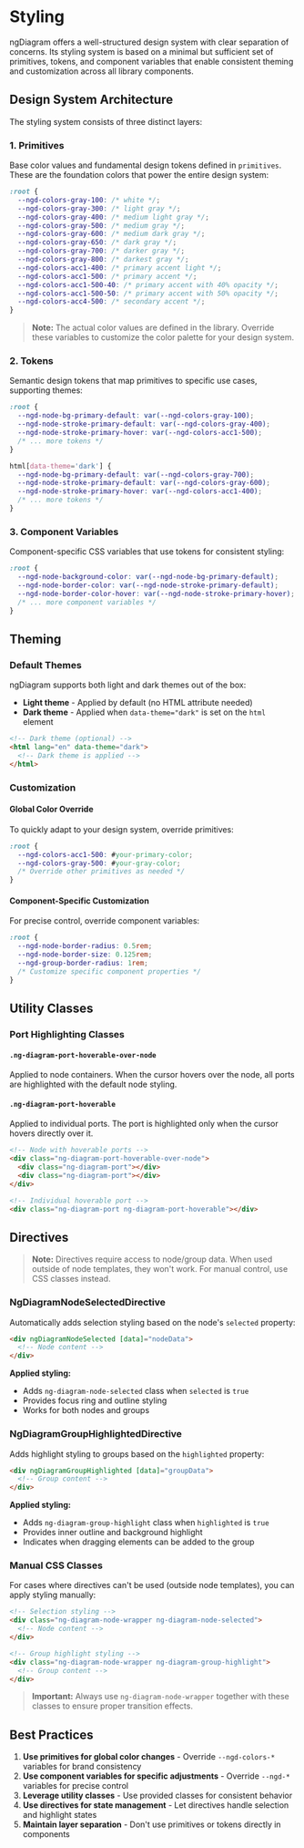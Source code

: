 # Styling

ngDiagram offers a well-structured design system with clear separation of concerns. Its styling system is based on a minimal but sufficient set of primitives, tokens, and component variables that enable consistent theming and customization across all library components.

## Design System Architecture

The styling system consists of three distinct layers:

### 1. Primitives

Base color values and fundamental design tokens defined in `primitives`. These are the foundation colors that power the entire design system:

```css
:root {
  --ngd-colors-gray-100: /* white */;
  --ngd-colors-gray-300: /* light gray */;
  --ngd-colors-gray-400: /* medium light gray */;
  --ngd-colors-gray-500: /* medium gray */;
  --ngd-colors-gray-600: /* medium dark gray */;
  --ngd-colors-gray-650: /* dark gray */;
  --ngd-colors-gray-700: /* darker gray */;
  --ngd-colors-gray-800: /* darkest gray */;
  --ngd-colors-acc1-400: /* primary accent light */;
  --ngd-colors-acc1-500: /* primary accent */;
  --ngd-colors-acc1-500-40: /* primary accent with 40% opacity */;
  --ngd-colors-acc1-500-50: /* primary accent with 50% opacity */;
  --ngd-colors-acc4-500: /* secondary accent */;
}
```

> **Note:** The actual color values are defined in the library. Override these variables to customize the color palette for your design system.

### 2. Tokens

Semantic design tokens that map primitives to specific use cases, supporting themes:

```css
:root {
  --ngd-node-bg-primary-default: var(--ngd-colors-gray-100);
  --ngd-node-stroke-primary-default: var(--ngd-colors-gray-400);
  --ngd-node-stroke-primary-hover: var(--ngd-colors-acc1-500);
  /* ... more tokens */
}

html[data-theme='dark'] {
  --ngd-node-bg-primary-default: var(--ngd-colors-gray-700);
  --ngd-node-stroke-primary-default: var(--ngd-colors-gray-600);
  --ngd-node-stroke-primary-hover: var(--ngd-colors-acc1-400);
  /* ... more tokens */
}
```

### 3. Component Variables

Component-specific CSS variables that use tokens for consistent styling:

```css
:root {
  --ngd-node-background-color: var(--ngd-node-bg-primary-default);
  --ngd-node-border-color: var(--ngd-node-stroke-primary-default);
  --ngd-node-border-color-hover: var(--ngd-node-stroke-primary-hover);
  /* ... more component variables */
}
```

## Theming

### Default Themes

ngDiagram supports both light and dark themes out of the box:

- **Light theme** - Applied by default (no HTML attribute needed)
- **Dark theme** - Applied when `data-theme="dark"` is set on the `html` element

```html
<!-- Dark theme (optional) -->
<html lang="en" data-theme="dark">
  <!-- Dark theme is applied -->
</html>
```

### Customization

#### Global Color Override

To quickly adapt to your design system, override primitives:

```css
:root {
  --ngd-colors-acc1-500: #your-primary-color;
  --ngd-colors-gray-500: #your-gray-color;
  /* Override other primitives as needed */
}
```

#### Component-Specific Customization

For precise control, override component variables:

```css
:root {
  --ngd-node-border-radius: 0.5rem;
  --ngd-node-border-size: 0.125rem;
  --ngd-group-border-radius: 1rem;
  /* Customize specific component properties */
}
```

## Utility Classes

### Port Highlighting Classes

#### `.ng-diagram-port-hoverable-over-node`

Applied to node containers. When the cursor hovers over the node, all ports are highlighted with the default node styling.

#### `.ng-diagram-port-hoverable`

Applied to individual ports. The port is highlighted only when the cursor hovers directly over it.

```html
<!-- Node with hoverable ports -->
<div class="ng-diagram-port-hoverable-over-node">
  <div class="ng-diagram-port"></div>
  <div class="ng-diagram-port"></div>
</div>

<!-- Individual hoverable port -->
<div class="ng-diagram-port ng-diagram-port-hoverable"></div>
```

## Directives

> **Note:** Directives require access to node/group data. When used outside of node templates, they won't work. For manual control, use CSS classes instead.

### NgDiagramNodeSelectedDirective

Automatically adds selection styling based on the node's `selected` property:

```html
<div ngDiagramNodeSelected [data]="nodeData">
  <!-- Node content -->
</div>
```

**Applied styling:**

- Adds `ng-diagram-node-selected` class when `selected` is `true`
- Provides focus ring and outline styling
- Works for both nodes and groups

### NgDiagramGroupHighlightedDirective

Adds highlight styling to groups based on the `highlighted` property:

```html
<div ngDiagramGroupHighlighted [data]="groupData">
  <!-- Group content -->
</div>
```

**Applied styling:**

- Adds `ng-diagram-group-highlight` class when `highlighted` is `true`
- Provides inner outline and background highlight
- Indicates when dragging elements can be added to the group

### Manual CSS Classes

For cases where directives can't be used (outside node templates), you can apply styling manually:

```html
<!-- Selection styling -->
<div class="ng-diagram-node-wrapper ng-diagram-node-selected">
  <!-- Node content -->
</div>

<!-- Group highlight styling -->
<div class="ng-diagram-node-wrapper ng-diagram-group-highlight">
  <!-- Group content -->
</div>
```

> **Important:** Always use `ng-diagram-node-wrapper` together with these classes to ensure proper transition effects.

## Best Practices

1. **Use primitives for global color changes** - Override `--ngd-colors-*` variables for brand consistency
2. **Use component variables for specific adjustments** - Override `--ngd-*` variables for precise control
3. **Leverage utility classes** - Use provided classes for consistent behavior
4. **Use directives for state management** - Let directives handle selection and highlight states
5. **Maintain layer separation** - Don't use primitives or tokens directly in components

